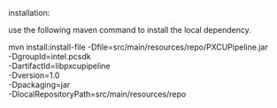installation:

use the following maven command to install the local dependency.

mvn install:install-file -Dfile=src/main/resources/repo/PXCUPipeline.jar \
-DgroupId=intel.pcsdk \
-DartifactId=libpxcupipeline \
-Dversion=1.0 \
-Dpackaging=jar \
-DlocalRepositoryPath=src/main/resources/repo

